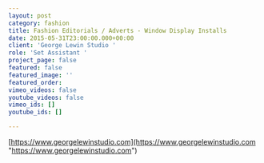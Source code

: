 ```yaml
---
layout: post
category: fashion
title: Fashion Editorials / Adverts - Window Display Installs
date: 2015-05-31T23:00:00.000+00:00
client: 'George Lewin Studio '
role: 'Set Assistant '
project_page: false
featured: false
featured_image: ''
featured_order: 
vimeo_videos: false
youtube_videos: false
vimeo_ids: []
youtube_ids: []

---
```

[https://www.georgelewinstudio.com](https://www.georgelewinstudio.com "https://www.georgelewinstudio.com")